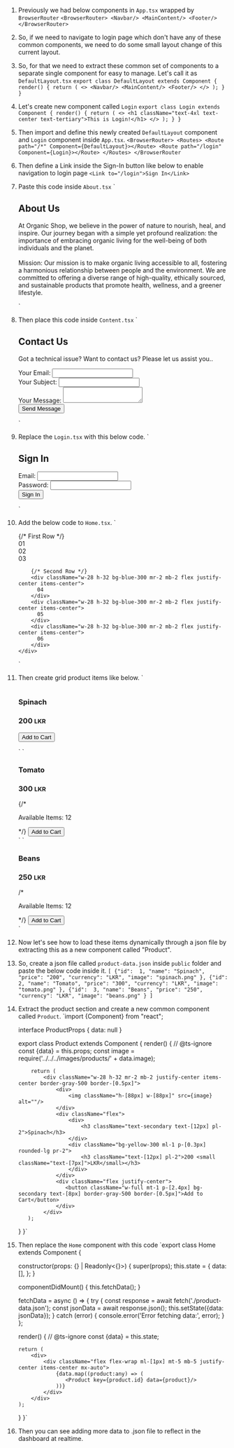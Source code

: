 1. Previously we had below components in `App.tsx` wrapped by `BrowserRouter`
    `<BrowserRouter>
       <Navbar/>
       <MainContent/>
       <Footer/>
   </BrowserRouter>`
2. So, if we need to navigate to login page which don't have any of these common components, we need to do some small layout change of this current layout.
3. So, for that we need to extract these common set of components to a separate single component for easy to manage. Let's call it as `DefaultLayout.tsx`
    `export class DefaultLayout extends Component { 
        render() {
            return (
                <>
                    <Navbar/>
                    <MainContent/>
                    <Footer/>
                </>
            );
        }
   }`
4. Let's create new component called `Login`
    `export class Login extends Component {
        render() {
            return (
                <>
                    <h1 className="text-4xl text-center text-tertiary">This is Login!</h1>
                </>
           );
       }
   }`
5. Then import and define this newly created `DefaultLayout` component and `Login` component inside `App.tsx`.
    `<BrowserRouter>
        <Routes>
            <Route path="/*" Component={DefaultLayout}></Route>
            <Route path="/login" Component={Login}></Route>
        </Routes>
    </BrowserRouter
    `
6. Then define a Link inside the Sign-In button like below to enable navigation to login page
   `<Link to="/login">Sign In</Link>`
7. Paste this code inside `About.tsx`
   `<div className="flex">
       <div className="h-auto pt-5 pb-5 pl-10 pr-10 mx-auto">
           <h2 className="pb-3 text-3xl text-green-400 underline decoration-2">About Us</h2>
           <p className="pb-3 text-[9px]">At Organic Shop, we believe in the power of nature to nourish, heal, and inspire. Our journey began with a simple yet profound realization: the importance of embracing organic living for the well-being of both individuals and the planet.
           <br/>
           <br/>
           Mission:
           Our mission is to make organic living accessible to all, fostering a harmonious relationship between people and the environment. We are committed to offering a diverse range of high-quality, ethically sourced, and sustainable products that promote health, wellness, and a greener lifestyle.</p>
       </div>
   </div>`
8. Then place this code inside `Content.tsx`
   `<div className="flex">
       <div className="h-auto pt-5 pb-5 pl-10 pr-10 mx-auto">
           <div className="p-2">
               <h2 className="text-3xl text-green-400 text-center underline decoration-2">Contact Us</h2>
               <p className="pb-3 text-[8px]">Got a technical issue? Want to contact us? Please let us assist you..</p>
           </div>
               <form className="h-auto p-2 justify-center">
                        <div className="pb-2">
                            <label className="text-[7px]">Your Email: </label>
                            <input className="float-right border-[1px] border-green-200 " type="email"></input>
                        </div>
                        <div className="pb-2">
                            <label className="text-[7px]">Your Subject: </label>
                            <input className="float-right border-[1px] border-green-200" type="text"></input>
                        </div>
                        <div className="pb-2">
                            <label className="text-[7px]">Your Message: </label>
                            <textarea className="float-right border-[1px] border-green-200"></textarea>
                        </div>
                        <div className="mt-2">
                            <button type="button" className="mt-5 p-[5px] bg-green-400 text-[7px]">Send Message</button>
                        </div>
               </form>
           </div>
      </div>`
9. Replace the `Login.tsx` with this below code.
   `<div className="flex h-screen bg-[#444544]">
       <div className="h-auto mt-4 mb-4 pl-9 pr-9 mx-auto border-gray-500 border-[0.5px]">
       <h2 className="pt-2 pb-3 text-3xl text-green-400 underline decoration-2">Sign In</h2>
           <form className="h-auto p-2 justify-center">
                        <div className="pb-2">
                            <label className="text-[7px]">Email: </label>
                            <input className="float-right border-[1px] border-green-200 w-3/4" type="email"></input>
                        </div>
                        <div className="pb-2">
                            <label className="text-[7px]">Password: </label>
                            <input className="float-right border-[1px] border-green-200 w-3/4" type="text"></input>
                        </div>
                        <div className="mt-2">
                            <button type="button" className="mt-5 w-full p-[6px] bg-green-400 text-[7px]">Sign In</button>
                        </div>
           </form>
       </div>
   </div>`
10. Add the below code to `Home.tsx`.
    `<div className="flex">
        <div className="flex flex-wrap ml-[1px] mt-5 mb-5 justify-center items-center mx-auto">
            {/* First Row */}
            <div className="w-28 h-32 bg-blue-300 mr-2 mb-2 flex justify-center items-center">
             01
            </div>
            <div className="w-28 h-32 bg-blue-300 mr-2 mb-2 flex justify-center items-center">
             02
            </div>
            <div className="w-28 h-32 bg-blue-300 mr-2 mb-2 flex justify-center items-center">
             03
            </div>

            {/* Second Row */}
            <div className="w-28 h-32 bg-blue-300 mr-2 mb-2 flex justify-center items-center">
              04
            </div>
            <div className="w-28 h-32 bg-blue-300 mr-2 mb-2 flex justify-center items-center">
              05
            </div>
            <div className="w-28 h-32 bg-blue-300 mr-2 mb-2 flex justify-center items-center">
              06
            </div>
        </div>
    </div>`
11. Then create grid product items like below.
    `<div className="w-28 h-32 mr-2 mb-2 justify-center items-center border-gray-500 border-[0.5px]">
        <div>
            <img className="h-[88px] w-[88px]" src={spinach} alt=""/>
        </div>
        <div className="flex">
            <div>
                <h3 className="text-secondary text-[12px] pl-2">Spinach</h3>
            </div>
            <div className="bg-yellow-300 ml-1 p-[0.3px] rounded-lg pr-2">
                <h3 className="text-[12px] pl-2">200 <small className="text-[7px]">LKR</small></h3>
            </div>
        </div>
        <div className="flex justify-center">
            <button className="w-full mt-1 p-[2.4px] bg-secondary text-[8px] border-gray-500 border-[0.5px]">Add to Cart</button>
        </div>
    </div>`
    `<div className="w-28 h-32 mr-2 mb-2 justify-center items-center border-gray-500 border-[0.5px]">
          <div>
               <img className="h-[88px] w-[88px]" src={tomato} alt=""/>
          </div>
          <div className="flex">
              <div>
                   <h3 className="text-secondary text-[12px] pl-2">Tomato</h3>
              </div>
              <div className="bg-yellow-300 ml-1 p-[0.3px] rounded-lg pr-2">
                   <h3 className="text-[12px] pl-2">300 <small className="text-[7px]">LKR</small></h3>
              </div>
          </div>
          <div className="flex justify-center">
              {/*<p className="text-[10px]">Available Items: 12</p>*/}
              <button className="w-full mt-1 p-[2.4px] bg-secondary text-[8px] border-gray-500 border-[0.5px]">Add to Cart</button>
          </div>
    </div>`
    `<div className="w-28 h-32 mr-2 mb-2 justify-center items-center border-gray-500 border-[0.5px]">
          <div>
               <img className="h-[88px] w-[88px]" src={beans} alt=""/>
          </div>
          <div className="flex">
               <div>
                    <h3 className="text-secondary text-[12px] pl-2">Beans</h3>
               </div>
               <div className="bg-yellow-300 ml-1 p-[0.3px] rounded-lg pr-2">
                    <h3 className="text-[12px] pl-2">250 <small className="text-[7px]">LKR</small></h3>
               </div>
          </div>
          <div className="flex justify-center">
               /*<p className="text-[10px]">Available Items: 12</p>*/}
               <button className="w-full mt-1 p-[2.4px] bg-secondary text-[8px] border-gray-500 border-[0.5px]">Add to Cart</button>
          </div>
     </div>`
12. Now let's see how to load these items dynamically through a json file by extracting this as a new component called "Product".
13. So, create a json file called `product-data.json` inside `public` folder and paste the below code inside it.
    `[
        {"id":  1,
         "name": "Spinach",
         "price": "200",
         "currency": "LKR",
         "image": "spinach.png"
        },
        {"id":  2,
         "name": "Tomato",
         "price": "300",
         "currency": "LKR",
         "image": "tomato.png"
        },
        {"id":  3,
         "name": "Beans",
         "price": "250",
         "currency": "LKR",
         "image": "beans.png"
        }
    ]`
14. Extract the product section and create a new common component called `Product`.
    `import {Component} from "react";

    interface ProductProps {
        data: null
    }

    export class Product extends Component<ProductProps> {
        render() {
            // @ts-ignore
            const {data} = this.props;
            const image = require('../../../images/products/' + data.image);

            return (
                <div className="w-28 h-32 mr-2 mb-2 justify-center items-center border-gray-500 border-[0.5px]">
                    <div>
                        <img className="h-[88px] w-[88px]" src={image} alt=""/>
                    </div>
                    <div className="flex">
                        <div>
                            <h3 className="text-secondary text-[12px] pl-2">Spinach</h3>
                        </div>
                        <div className="bg-yellow-300 ml-1 p-[0.3px] rounded-lg pr-2">
                            <h3 className="text-[12px] pl-2">200 <small className="text-[7px]">LKR</small></h3>
                        </div>
                    </div>
                    <div className="flex justify-center">
                       <button className="w-full mt-1 p-[2.4px] bg-secondary text-[8px] border-gray-500 border-[0.5px]">Add to Cart</button>
                    </div>
                </div>
           );
       }
   }`
15. Then replace the `Home` component with this code
    `export class Home extends Component {

    constructor(props: {} | Readonly<{}>) {
        super(props);
        this.state = {
            data: [],
        };
    }

    componentDidMount() {
        this.fetchData();
    }

    fetchData = async () => {
        try {
            const response = await fetch('./product-data.json');
            const jsonData = await response.json();
            this.setState({data: jsonData});
        } catch (error) {
            console.error('Error fetching data:', error);
        }
    };

    render() {
    // @ts-ignore
    const {data} = this.state;

        return (
            <div>
                <div className="flex flex-wrap ml-[1px] mt-5 mb-5 justify-center items-center mx-auto">
                    {data.map((product:any) => (
                       <Product key={product.id} data={product}/>
                    ))}
                </div>
            </div>
        );
    }
    }`
16. Then you can see adding more data to .json file to reflect in the dashboard at realtime.